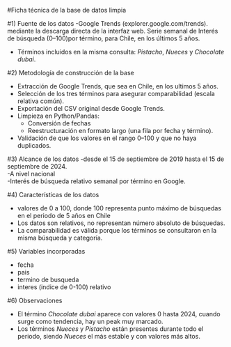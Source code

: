 #Ficha técnica de la base de datos limpia

#1) Fuente de los datos
-Google Trends (explorer.google.com/trends). mediante la descarga directa de la interfaz web. Serie semanal de Interés de búsqueda (0–100)por término, para Chile, en los últimos 5 años.  
- Términos incluidos en la misma consulta: *Pistacho*, *Nueces* y *Chocolate dubai*.  

#2) Metodología de construcción de la base
- Extracción de Google Trends, que sea en Chile, en los ultimos 5 años. 
- Selección de los tres términos para asegurar comparabilidad (escala relativa común).  
- Exportación del CSV original desde Google Trends.  
- Limpieza en Python/Pandas:  
  - Conversión de fechas  
  - Reestructuración en formato largo (una fila por fecha y término).  
- Validación de que los valores en el rango 0–100 y que no haya duplicados.  

#3) Alcance de los datos
-desde el 15 de septiembre de 2019 hasta el 15 de septiembre de 2024.  
-A nivel nacional  
-Interés de búsqueda relativo semanal por término en Google.  

#4) Características de los datos
- valores de 0 a 100, donde 100 representa punto máximo de búsquedas en el periodo de 5 años en Chile  
- Los datos son relativos, no representan número absoluto de búsquedas.  
- La comparabilidad es válida porque los términos se consultaron en la misma búsqueda y categoría. 

#5) Variables incorporadas
- fecha 
- pais
- termino de busqueda
- interes (indice de 0-100) relativo


#6) Observaciones
- El término *Chocolate dubai* aparece con valores 0 hasta 2024, cuando surge como tendencia, hay un peak muy marcado.   
- Los términos *Nueces* y *Pistacho* están presentes durante todo el periodo, siendo *Nueces* el más estable y con valores más altos. 
